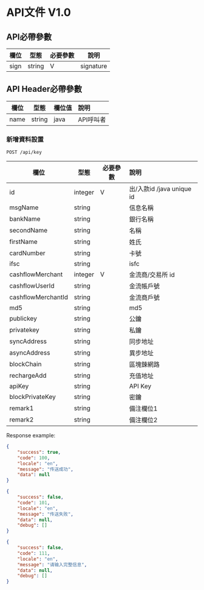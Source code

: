 # API文件 V1.0

## API必帶參數

| 欄位          | 型態    | 必要參數  | 說明                     |
| ------------ | ------ | -------- | ------------------------|
| sign         | string | V        | signature               |

## API Header必帶參數

| 欄位          | 型態    | 欄位值   | 說明                     |
| ------------ | ------ | ------- | :-----------------------|
| name         | string |  java   | API呼叫者                |


### 新增資料設置

```plaintext
POST /api/key
```


| 欄位          | 型態     | 必要參數   | 說明                     |
| ------------ | ------  | ------- | :-----------------------  |
| id            | integer |  V   | 出/入款id /java unique  id   |
| msgName       | string |     | 信息名稱                |
| bankName      | string |     | 銀行名稱                |
| secondName    | string |     | 名稱                |
| firstName     | string |     | 姓氏                |
| cardNumber    | string |     | 卡號                |
| ifsc          | string |     | isfc                |
| cashflowMerchant  | integer |  V   | 金流商/交易所 id  |
| cashflowUserId    | string |     | 金流帳戶號         |
| cashflowMerchantId| string |     | 金流商戶號         |
| md5           | string |     | md5                |
| publickey     | string |     | 公鑰                |
| privatekey    | string |     | 私鑰                |
| syncAddress   | string |     | 同步地址                |
| asyncAddress  | string |     | 異步地址                |
| blockChain    | string |     | 區塊鍊網路                |
| rechargeAdd   | string |     | 充值地址                |
| apiKey        | string |     | API Key                |
| blockPrivateKey  | string |     | 密鑰                |
| remark1       | string |     | 備注欄位1                |
| remark2       | string |     | 備注欄位2                |


Response example:

```json
{
    "success": true,
    "code": 100,
    "locale": "en",
    "message": "传送成功",
    "data": null
}
```

```json
{
    "success": false,
    "code": 101,
    "locale": "en",
    "message": "传送失败",
    "data": null,
    "debug": []
}
```

```json
{
    "success": false,
    "code": 111,
    "locale": "en",
    "message": "请输入完整信息",
    "data": null,
    "debug": []
}
```
